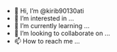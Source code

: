 - 👋 Hi, I’m @kirib90130ati
- 👀 I’m interested in ...
- 🌱 I’m currently learning ...
- 💞️ I’m looking to collaborate on ...
- 📫 How to reach me ...

<!---
kirib90130ati/kirib90130ati is a ✨ special ✨ repository because its `README.md` (this file) appears on your GitHub profile.
You can click the Preview link to take a look at your changes.
--->
